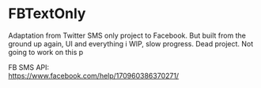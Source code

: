 # FBTextOnly
Adaptation from Twitter SMS only project to Facebook. But built from the ground up again, UI and everything
i
WIP, slow progress. Dead project. Not going to work on this p

FB SMS API:
<br/>
https://www.facebook.com/help/170960386370271/
